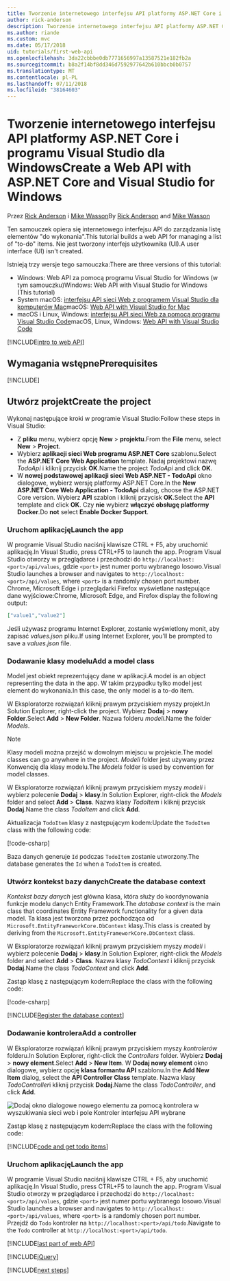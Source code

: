 ```yaml
---
title: Tworzenie internetowego interfejsu API platformy ASP.NET Core i programu Visual Studio dla Windows
author: rick-anderson
description: Tworzenie internetowego interfejsu API platformy ASP.NET Core MVC i programu Visual Studio for Windows
ms.author: riande
ms.custom: mvc
ms.date: 05/17/2018
uid: tutorials/first-web-api
ms.openlocfilehash: 3da22cbbbe0db7771656997a13587521e182fb2a
ms.sourcegitcommit: b8a2f14bf8dd346d7592977642b610bbcb0b0757
ms.translationtype: MT
ms.contentlocale: pl-PL
ms.lasthandoff: 07/11/2018
ms.locfileid: "38164603"
---
```

# <a name="create-a-web-api-with-aspnet-core-and-visual-studio-for-windows"></a><span data-ttu-id="e631e-103">Tworzenie internetowego interfejsu API platformy ASP.NET Core i programu Visual Studio dla Windows</span><span class="sxs-lookup"><span data-stu-id="e631e-103">Create a Web API with ASP.NET Core and Visual Studio for Windows</span></span>

<span data-ttu-id="e631e-104">Przez [Rick Anderson](https://twitter.com/RickAndMSFT) i [Mike Wasson](https://github.com/mikewasson)</span><span class="sxs-lookup"><span data-stu-id="e631e-104">By [Rick Anderson](https://twitter.com/RickAndMSFT) and [Mike Wasson](https://github.com/mikewasson)</span></span>

<span data-ttu-id="e631e-105">Ten samouczek opiera się internetowego interfejsu API do zarządzania listę elementów "do wykonania".</span><span class="sxs-lookup"><span data-stu-id="e631e-105">This tutorial builds a web API for managing a list of "to-do" items.</span></span> <span data-ttu-id="e631e-106">Nie jest tworzony interfejs użytkownika (UI).</span><span class="sxs-lookup"><span data-stu-id="e631e-106">A user interface (UI) isn't created.</span></span>

<span data-ttu-id="e631e-107">Istnieją trzy wersje tego samouczka:</span><span class="sxs-lookup"><span data-stu-id="e631e-107">There are three versions of this tutorial:</span></span>

* <span data-ttu-id="e631e-108">Windows: Web API za pomocą programu Visual Studio for Windows (w tym samouczku)</span><span class="sxs-lookup"><span data-stu-id="e631e-108">Windows: Web API with Visual Studio for Windows (This tutorial)</span></span>
* <span data-ttu-id="e631e-109">System macOS: [interfejsu API sieci Web z programem Visual Studio dla komputerów Mac](xref:tutorials/first-web-api-mac)</span><span class="sxs-lookup"><span data-stu-id="e631e-109">macOS: [Web API with Visual Studio for Mac](xref:tutorials/first-web-api-mac)</span></span>
* <span data-ttu-id="e631e-110">macOS i Linux, Windows: [interfejsu API sieci Web za pomocą programu Visual Studio Code](xref:tutorials/web-api-vsc)</span><span class="sxs-lookup"><span data-stu-id="e631e-110">macOS, Linux, Windows: [Web API with Visual Studio Code](xref:tutorials/web-api-vsc)</span></span>

<!-- WARNING: The code AND images in this doc are used by uid: tutorials/web-api-vsc, tutorials/first-web-api-mac and tutorials/first-web-api. If you change any code/images in this tutorial, update uid: tutorials/web-api-vsc -->

[!INCLUDE[intro to web API](../includes/webApi/intro.md)]

## <a name="prerequisites"></a><span data-ttu-id="e631e-111">Wymagania wstępne</span><span class="sxs-lookup"><span data-stu-id="e631e-111">Prerequisites</span></span>

[!INCLUDE[](~/includes/net-core-prereqs-windows.md)]

## <a name="create-the-project"></a><span data-ttu-id="e631e-112">Utwórz projekt</span><span class="sxs-lookup"><span data-stu-id="e631e-112">Create the project</span></span>

<span data-ttu-id="e631e-113">Wykonaj następujące kroki w programie Visual Studio:</span><span class="sxs-lookup"><span data-stu-id="e631e-113">Follow these steps in Visual Studio:</span></span>

* <span data-ttu-id="e631e-114">Z **pliku** menu, wybierz opcję **New** > **projektu**.</span><span class="sxs-lookup"><span data-stu-id="e631e-114">From the **File** menu, select **New** > **Project**.</span></span>
* <span data-ttu-id="e631e-115">Wybierz **aplikacji sieci Web programu ASP.NET Core** szablonu.</span><span class="sxs-lookup"><span data-stu-id="e631e-115">Select the **ASP.NET Core Web Application** template.</span></span> <span data-ttu-id="e631e-116">Nadaj projektowi nazwę *TodoApi* i kliknij przycisk **OK**.</span><span class="sxs-lookup"><span data-stu-id="e631e-116">Name the project *TodoApi* and click **OK**.</span></span>
* <span data-ttu-id="e631e-117">W **nowej podstawowej aplikacji sieci Web ASP.NET - TodoApi** okno dialogowe, wybierz wersję platformy ASP.NET Core.</span><span class="sxs-lookup"><span data-stu-id="e631e-117">In the **New ASP.NET Core Web Application - TodoApi** dialog, choose the ASP.NET Core version.</span></span> <span data-ttu-id="e631e-118">Wybierz **API** szablon i kliknij przycisk **OK**.</span><span class="sxs-lookup"><span data-stu-id="e631e-118">Select the **API** template and click **OK**.</span></span> <span data-ttu-id="e631e-119">Czy **nie** wybierz **włączyć obsługę platformy Docker**.</span><span class="sxs-lookup"><span data-stu-id="e631e-119">Do **not** select **Enable Docker Support**.</span></span>

### <a name="launch-the-app"></a><span data-ttu-id="e631e-120">Uruchom aplikację</span><span class="sxs-lookup"><span data-stu-id="e631e-120">Launch the app</span></span>

<span data-ttu-id="e631e-121">W programie Visual Studio naciśnij klawisze CTRL + F5, aby uruchomić aplikację.</span><span class="sxs-lookup"><span data-stu-id="e631e-121">In Visual Studio, press CTRL+F5 to launch the app.</span></span> <span data-ttu-id="e631e-122">Program Visual Studio otworzy w przeglądarce i przechodzi do `http://localhost:<port>/api/values`, gdzie `<port>` jest numer portu wybranego losowo.</span><span class="sxs-lookup"><span data-stu-id="e631e-122">Visual Studio launches a browser and navigates to `http://localhost:<port>/api/values`, where `<port>` is a randomly chosen port number.</span></span> <span data-ttu-id="e631e-123">Chrome, Microsoft Edge i przeglądarki Firefox wyświetlane następujące dane wyjściowe:</span><span class="sxs-lookup"><span data-stu-id="e631e-123">Chrome, Microsoft Edge, and Firefox display the following output:</span></span>

```json
["value1","value2"]
```

<span data-ttu-id="e631e-124">Jeśli używasz programu Internet Explorer, zostanie wyświetlony monit, aby zapisać *values.json* pliku.</span><span class="sxs-lookup"><span data-stu-id="e631e-124">If using Internet Explorer, you'll be prompted to save a *values.json* file.</span></span>

### <a name="add-a-model-class"></a><span data-ttu-id="e631e-125">Dodawanie klasy modelu</span><span class="sxs-lookup"><span data-stu-id="e631e-125">Add a model class</span></span>

<span data-ttu-id="e631e-126">Model jest obiekt reprezentujący dane w aplikacji.</span><span class="sxs-lookup"><span data-stu-id="e631e-126">A model is an object representing the data in the app.</span></span> <span data-ttu-id="e631e-127">W takim przypadku tylko model jest element do wykonania.</span><span class="sxs-lookup"><span data-stu-id="e631e-127">In this case, the only model is a to-do item.</span></span>

<span data-ttu-id="e631e-128">W Eksploratorze rozwiązań kliknij prawym przyciskiem myszy projekt.</span><span class="sxs-lookup"><span data-stu-id="e631e-128">In Solution Explorer, right-click the project.</span></span> <span data-ttu-id="e631e-129">Wybierz **Dodaj** > **nowy Folder**.</span><span class="sxs-lookup"><span data-stu-id="e631e-129">Select **Add** > **New Folder**.</span></span> <span data-ttu-id="e631e-130">Nazwa folderu *modeli*.</span><span class="sxs-lookup"><span data-stu-id="e631e-130">Name the folder *Models*.</span></span>

> [!NOTE]
> <span data-ttu-id="e631e-131">Klasy modeli można przejść w dowolnym miejscu w projekcie.</span><span class="sxs-lookup"><span data-stu-id="e631e-131">The model classes can go anywhere in the project.</span></span> <span data-ttu-id="e631e-132">*Modeli* folder jest używany przez Konwencję dla klasy modelu.</span><span class="sxs-lookup"><span data-stu-id="e631e-132">The *Models* folder is used by convention for model classes.</span></span>

<span data-ttu-id="e631e-133">W Eksploratorze rozwiązań kliknij prawym przyciskiem myszy *modeli* i wybierz polecenie **Dodaj** > **klasy**.</span><span class="sxs-lookup"><span data-stu-id="e631e-133">In Solution Explorer, right-click the *Models* folder and select **Add** > **Class**.</span></span> <span data-ttu-id="e631e-134">Nazwa klasy *TodoItem* i kliknij przycisk **Dodaj**.</span><span class="sxs-lookup"><span data-stu-id="e631e-134">Name the class *TodoItem* and click **Add**.</span></span>

<span data-ttu-id="e631e-135">Aktualizacja `TodoItem` klasy z następującym kodem:</span><span class="sxs-lookup"><span data-stu-id="e631e-135">Update the `TodoItem` class with the following code:</span></span>

[!code-csharp[](first-web-api/samples/2.0/TodoApi/Models/TodoItem.cs)]

<span data-ttu-id="e631e-136">Baza danych generuje `Id` podczas `TodoItem` zostanie utworzony.</span><span class="sxs-lookup"><span data-stu-id="e631e-136">The database generates the `Id` when a `TodoItem` is created.</span></span>

### <a name="create-the-database-context"></a><span data-ttu-id="e631e-137">Utwórz kontekst bazy danych</span><span class="sxs-lookup"><span data-stu-id="e631e-137">Create the database context</span></span>

<span data-ttu-id="e631e-138">*Kontekst bazy danych* jest główna klasa, która służy do koordynowania funkcje modelu danych Entity Framework.</span><span class="sxs-lookup"><span data-stu-id="e631e-138">The *database context* is the main class that coordinates Entity Framework functionality for a given data model.</span></span> <span data-ttu-id="e631e-139">Ta klasa jest tworzona przez pochodząca od `Microsoft.EntityFrameworkCore.DbContext` klasy.</span><span class="sxs-lookup"><span data-stu-id="e631e-139">This class is created by deriving from the `Microsoft.EntityFrameworkCore.DbContext` class.</span></span>

<span data-ttu-id="e631e-140">W Eksploratorze rozwiązań kliknij prawym przyciskiem myszy *modeli* i wybierz polecenie **Dodaj** > **klasy**.</span><span class="sxs-lookup"><span data-stu-id="e631e-140">In Solution Explorer, right-click the *Models* folder and select **Add** > **Class**.</span></span> <span data-ttu-id="e631e-141">Nazwa klasy *TodoContext* i kliknij przycisk **Dodaj**.</span><span class="sxs-lookup"><span data-stu-id="e631e-141">Name the class *TodoContext* and click **Add**.</span></span>

<span data-ttu-id="e631e-142">Zastąp klasę z następującym kodem:</span><span class="sxs-lookup"><span data-stu-id="e631e-142">Replace the class with the following code:</span></span>

[!code-csharp[](first-web-api/samples/2.0/TodoApi/Models/TodoContext.cs)]

[!INCLUDE[Register the database context](../includes/webApi/register_dbContext.md)]

### <a name="add-a-controller"></a><span data-ttu-id="e631e-143">Dodawanie kontrolera</span><span class="sxs-lookup"><span data-stu-id="e631e-143">Add a controller</span></span>

<span data-ttu-id="e631e-144">W Eksploratorze rozwiązań kliknij prawym przyciskiem myszy *kontrolerów* folderu.</span><span class="sxs-lookup"><span data-stu-id="e631e-144">In Solution Explorer, right-click the *Controllers* folder.</span></span> <span data-ttu-id="e631e-145">Wybierz **Dodaj** > **nowy element**.</span><span class="sxs-lookup"><span data-stu-id="e631e-145">Select **Add** > **New Item**.</span></span> <span data-ttu-id="e631e-146">W **Dodaj nowy element** okno dialogowe, wybierz opcję **klasa formantu API** szablonu.</span><span class="sxs-lookup"><span data-stu-id="e631e-146">In the **Add New Item** dialog, select the **API Controller Class** template.</span></span> <span data-ttu-id="e631e-147">Nazwa klasy *TodoController*i kliknij przycisk **Dodaj**.</span><span class="sxs-lookup"><span data-stu-id="e631e-147">Name the class *TodoController*, and click **Add**.</span></span>

![Dodaj okno dialogowe nowego elementu za pomocą kontrolera w wyszukiwania sieci web i pole Kontroler interfejsu API wybrane](first-web-api/_static/new_controller.png)

<span data-ttu-id="e631e-149">Zastąp klasę z następującym kodem:</span><span class="sxs-lookup"><span data-stu-id="e631e-149">Replace the class with the following code:</span></span>

[!INCLUDE[code and get todo items](../includes/webApi/getTodoItems.md)]

### <a name="launch-the-app"></a><span data-ttu-id="e631e-150">Uruchom aplikację</span><span class="sxs-lookup"><span data-stu-id="e631e-150">Launch the app</span></span>

<span data-ttu-id="e631e-151">W programie Visual Studio naciśnij klawisze CTRL + F5, aby uruchomić aplikację.</span><span class="sxs-lookup"><span data-stu-id="e631e-151">In Visual Studio, press CTRL+F5 to launch the app.</span></span> <span data-ttu-id="e631e-152">Program Visual Studio otworzy w przeglądarce i przechodzi do `http://localhost:<port>/api/values`, gdzie `<port>` jest numer portu wybranego losowo.</span><span class="sxs-lookup"><span data-stu-id="e631e-152">Visual Studio launches a browser and navigates to `http://localhost:<port>/api/values`, where `<port>` is a randomly chosen port number.</span></span> <span data-ttu-id="e631e-153">Przejdź do `Todo` kontroler na `http://localhost:<port>/api/todo`.</span><span class="sxs-lookup"><span data-stu-id="e631e-153">Navigate to the `Todo` controller at `http://localhost:<port>/api/todo`.</span></span>

[!INCLUDE[last part of web API](../includes/webApi/end.md)]

[!INCLUDE[jQuery](../includes/webApi/add-jquery.md)]

[!INCLUDE[next steps](../includes/webApi/next.md)]
